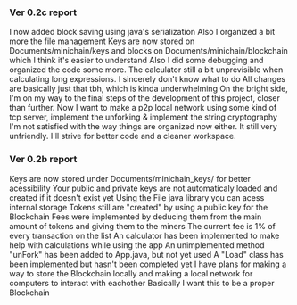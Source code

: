 ### Ver 0.2c report
I now added block saving using java's serialization
Also I organized a bit more the file management
Keys are now stored on Documents/minichain/keys and blocks on Documents/minichain/blockchain which I think it's easier to understand
Also I did some debugging and organized the code some more.
The calculator still a bit unprevisible when calculating long expressions. I sincerely don't know what to do
All changes are basically just that tbh, which is kinda underwhelming
On the bright side, I'm on my way to the final steps of the development of this project, closer than further.
Now I want to make a p2p local network using some kind of tcp server, implement the unforking & implement the string cryptography
I'm not satisfied with the way things are organized now either. It still very unfriendly. I'll strive for better code and a cleaner workspace.

### Ver 0.2b report
Keys are now stored under Documents/minichain_keys/ for better acessibility
Your public and private keys are not automaticaly loaded and created if it doesn't exist yet
Using the File java library you can acess internal storage
Tokens still are "created" by using a public key for the Blockchain
Fees were implemented by deducing them from the main amount of tokens and giving them to the miners
The current fee is 1% of every transaction on the list
An calculator has been implemented to make help with calculations while using the app
An unimplemented method "unFork" has been added to App.java, but not yet used
A "Load" class has been implemented but hasn't been completed yet
I have plans for making a way to store the Blockchain locally and making a local network for computers to interact with eachother
Basically I want this to be a proper Blockchain